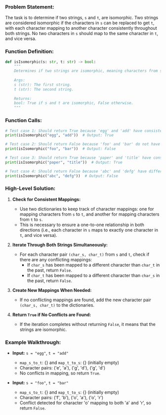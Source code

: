 ### Problem Statement:
The task is to determine if two strings, `s` and `t`, are isomorphic. Two strings are considered isomorphic if the characters in `s` can be replaced to get `t`, with each character mapping to another character consistently throughout both strings. No two characters in `s` should map to the same character in `t`, and vice versa.

### Function Definition:
```python
def isIsomorphic(s: str, t: str) -> bool:
    """
    Determines if two strings are isomorphic, meaning characters from s can be replaced to get t.
    
    Args:
    s (str): The first string.
    t (str): The second string.
    
    Returns:
    bool: True if s and t are isomorphic, False otherwise.
    """
```

### Function Calls:
```python
# Test case 1: Should return True because 'egg' and 'add' have consistent mappings
print(isIsomorphic("egg", "add"))  # Output: True

# Test case 2: Should return False because 'foo' and 'bar' do not have consistent mappings
print(isIsomorphic("foo", "bar"))  # Output: False

# Test case 3: Should return True because 'paper' and 'title' have consistent mappings
print(isIsomorphic("paper", "title"))  # Output: True

# Test case 4: Should return False because 'abc' and 'defg' have different lengths
print(isIsomorphic("abc", "defg"))  # Output: False
```

### High-Level Solution:
1. **Check for Consistent Mappings:**
   - Use two dictionaries to keep track of character mappings: one for mapping characters from `s` to `t`, and another for mapping characters from `t` to `s`.
   - This is necessary to ensure a one-to-one relationship in both directions (i.e., each character in `s` maps to exactly one character in `t`, and vice versa).

2. **Iterate Through Both Strings Simultaneously:**
   - For each character pair `(char_s, char_t)` from `s` and `t`, check if there are any conflicting mappings:
     - If `char_s` has been mapped to a different character than `char_t` in the past, return `False`.
     - If `char_t` has been mapped to a different character than `char_s` in the past, return `False`.

3. **Create New Mappings When Needed:**
   - If no conflicting mappings are found, add the new character pair `(char_s, char_t)` to the dictionaries.

4. **Return `True` if No Conflicts are Found:**
   - If the iteration completes without returning `False`, it means that the strings are isomorphic.

### Example Walkthrough:

- **Input:** `s = "egg"`, `t = "add"`
  - `map_s_to_t`: {} and `map_t_to_s`: {} (initially empty)
  - Character pairs: ('e', 'a'), ('g', 'd'), ('g', 'd')
  - No conflicts in mapping, so return `True`.

- **Input:** `s = "foo"`, `t = "bar"`
  - `map_s_to_t`: {} and `map_t_to_s`: {} (initially empty)
  - Character pairs: ('f', 'b'), ('o', 'a'), ('o', 'r')
  - Conflict detected for character 'o' mapping to both 'a' and 'r', so return `False`.
